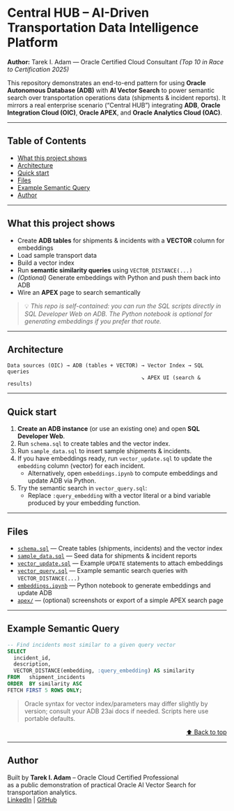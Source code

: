 # Central HUB – AI-Driven Transportation Data Intelligence Platform

**Author:** Tarek I. Adam — Oracle Certified Cloud Consultant *(Top 10 in Race to Certification 2025)*

This repository demonstrates an end-to-end pattern for using **Oracle Autonomous Database (ADB)** with **AI Vector Search** to power semantic search over transportation operations data (shipments & incident reports). It mirrors a real enterprise scenario (“Central HUB”) integrating **ADB**, **Oracle Integration Cloud (OIC)**, **Oracle APEX**, and **Oracle Analytics Cloud (OAC)**.

---

## Table of Contents
- [What this project shows](#what-this-project-shows)
- [Architecture](#architecture)
- [Quick start](#quick-start)
- [Files](#files)
- [Example Semantic Query](#example-semantic-query)
- [Author](#author)

---

## What this project shows
- Create **ADB tables** for shipments & incidents with a **VECTOR** column for embeddings  
- Load sample transport data  
- Build a vector index  
- Run **semantic similarity queries** using `VECTOR_DISTANCE(...)`  
- *(Optional)* Generate embeddings with Python and push them back into ADB  
- Wire an **APEX** page to search semantically

> 💡 *This repo is self-contained: you can run the SQL scripts directly in SQL Developer Web on ADB. The Python notebook is optional for generating embeddings if you prefer that route.*

---

## Architecture

```
Data sources (OIC) → ADB (tables + VECTOR) → Vector Index → SQL queries
                                           ↘ APEX UI (search & results)
```


---

## Quick start
1. **Create an ADB instance** (or use an existing one) and open **SQL Developer Web**.  
2. Run `schema.sql` to create tables and the vector index.  
3. Run `sample_data.sql` to insert sample shipments & incidents.  
4. If you have embeddings ready, run `vector_update.sql` to update the `embedding` column (vector) for each incident.  
   - Alternatively, open `embeddings.ipynb` to compute embeddings and update ADB via Python.  
5. Try the semantic search in `vector_query.sql`:  
   - Replace `:query_embedding` with a vector literal or a bind variable produced by your embedding function.

---

## Files
- [`schema.sql`](schema.sql) — Create tables (shipments, incidents) and the vector index
- [`sample_data.sql`](sample_data.sql) — Seed data for shipments & incident reports
- [`vector_update.sql`](vector_update.sql) — Example `UPDATE` statements to attach embeddings
- [`vector_query.sql`](vector_query.sql) — Example semantic search queries with `VECTOR_DISTANCE(...)`
- [`embeddings.ipynb`](embeddings.ipynb) — Python notebook to generate embeddings and update ADB
- [`apex/`](apex/) — (optional) screenshots or export of a simple APEX search page

---

## Example Semantic Query
```sql
-- Find incidents most similar to a given query vector
SELECT
  incident_id,
  description,
  VECTOR_DISTANCE(embedding, :query_embedding) AS similarity
FROM   shipment_incidents
ORDER  BY similarity ASC
FETCH FIRST 5 ROWS ONLY;

```

> Oracle syntax for vector index/parameters may differ slightly by version; consult your ADB 23ai docs if needed. Scripts here use portable defaults.

<p align="right"><a href="#table-of-contents">⬆ Back to top</a></p>

---

## Author

Built by **Tarek I. Adam** – Oracle Cloud Certified Professional  
as a public demonstration of practical Oracle AI Vector Search for transportation analytics.  
[LinkedIn](https://www.linkedin.com/in/tarek-i-adam) | [GitHub](https://github.com/tibrahim62)
